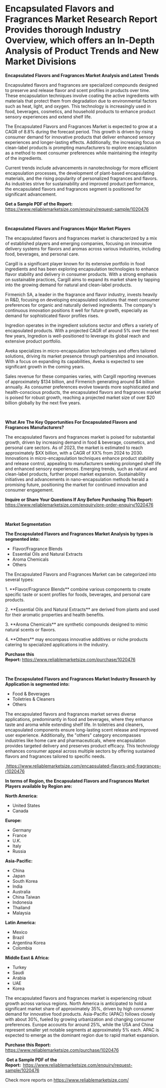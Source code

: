 <p><h1>Encapsulated Flavors and Fragrances Market Research Report Provides thorough Industry Overview, which offers an In-Depth Analysis of Product Trends and New Market Divisions</h1></p><p><strong>Encapsulated Flavors and Fragrances Market Analysis and Latest Trends</strong></p>
<p><p>Encapsulated flavors and fragrances are specialized compounds designed to preserve and release flavor and scent profiles in products over time. These encapsulation techniques involve coating the active ingredients with materials that protect them from degradation due to environmental factors such as heat, light, and oxygen. This technology is increasingly used in food, beverages, cosmetics, and household products to enhance product sensory experiences and extend shelf life.</p><p>The Encapsulated Flavors and Fragrances Market is expected to grow at a CAGR of 8.8% during the forecast period. This growth is driven by rising consumer demand for innovative products that deliver enhanced sensory experiences and longer-lasting effects. Additionally, the increasing focus on clean-label products is prompting manufacturers to explore encapsulation as a method to meet consumer preferences while maintaining the integrity of the ingredients. </p><p>Current trends include advancements in nanotechnology for more efficient encapsulation processes, the development of plant-based encapsulating materials, and the rising popularity of personalized fragrances and flavors. As industries strive for sustainability and improved product performance, the encapsulated flavors and fragrances segment is positioned for significant advancement.</p></p>
<p><strong>Get a Sample PDF of the Report:&nbsp;</strong> <a href="https://www.reliablemarketsize.com/enquiry/request-sample/1020476?utm_campaign=3552&utm_medium=2&utm_source=Github&utm_content=ia&utm_term=31032025&utm_id=encapsulated-flavors-and-fragrances">https://www.reliablemarketsize.com/enquiry/request-sample/1020476</a></p>
<p>&nbsp;</p>
<p><strong>Encapsulated Flavors and Fragrances Major Market Players</strong></p>
<p><p>The encapsulated flavors and fragrances market is characterized by a mix of established players and emerging companies, focusing on innovative delivery systems for flavors and aromas across various industries, including food, beverages, and personal care.</p><p>Cargill is a significant player known for its extensive portfolio in food ingredients and has been exploring encapsulation technologies to enhance flavor stability and delivery in consumer products. With a strong emphasis on sustainable practices, Cargill aims to expand its market share by tapping into the growing demand for natural and clean-label products.</p><p>Firmenich SA, a leader in the fragrance and flavor industry, invests heavily in R&D, focusing on developing encapsulated solutions that meet consumer preferences for organic and naturally derived ingredients. The company's continuous innovation positions it well for future growth, especially as demand for sophisticated flavor profiles rises.</p><p>Ingredion operates in the ingredient solutions sector and offers a variety of encapsulated products. With a projected CAGR of around 5% over the next few years, Ingredion is well-positioned to leverage its global reach and extensive product portfolio. </p><p>Aveka specializes in micro-encapsulation technologies and offers tailored solutions, driving its market presence through partnerships and innovation. With a focus on expanding its capabilities, Aveka is expected to see significant growth in the coming years.</p><p>Sales revenue for these companies varies, with Cargill reporting revenues of approximately $134 billion, and Firmenich generating around $4 billion annually. As consumer preferences evolve towards more sophisticated and health-conscious products, the encapsulated flavors and fragrances market is poised for robust growth, reaching a projected market size of over $20 billion globally by the next five years.</p></p>
<p>&nbsp;</p>
<p><strong>What Are The Key Opportunities For Encapsulated Flavors and Fragrances Manufacturers?</strong></p>
<p><p>The encapsulated flavors and fragrances market is poised for substantial growth, driven by increasing demand in food & beverage, cosmetics, and personal care sectors. As of 2023, the market is estimated to reach approximately $XX billion, with a CAGR of XX% from 2024 to 2030. Innovations in micro-encapsulation techniques enhance product stability and release control, appealing to manufacturers seeking prolonged shelf life and enhanced sensory experiences. Emerging trends, such as natural and clean-label products, further propel market expansion. Sustainability initiatives and advancements in nano-encapsulation methods herald a promising future, positioning the market for continued innovation and consumer engagement.</p></p>
<p><strong>Inquire or Share Your Questions If Any Before Purchasing This Report:</strong> <a href="https://www.reliablemarketsize.com/enquiry/pre-order-enquiry/1020476?utm_campaign=3552&utm_medium=2&utm_source=Github&utm_content=ia&utm_term=31032025&utm_id=encapsulated-flavors-and-fragrances">https://www.reliablemarketsize.com/enquiry/pre-order-enquiry/1020476</a></p>
<p>&nbsp;</p>
<p><strong>Market Segmentation</strong></p>
<p><strong>The Encapsulated Flavors and Fragrances Market Analysis by types is segmented into:</strong></p>
<p><ul><li>Flavor/Fragrance Blends</li><li>Essential Oils and Natural Extracts</li><li>Aroma Chemicals</li><li>Others</li></ul></p>
<p><p>The Encapsulated Flavors and Fragrances Market can be categorized into several types: </p><p>1. **Flavor/Fragrance Blends** combine various components to create specific taste or scent profiles for foods, beverages, and personal care products. </p><p>2. **Essential Oils and Natural Extracts** are derived from plants and used for their aromatic properties and health benefits. </p><p>3. **Aroma Chemicals** are synthetic compounds designed to mimic natural scents or flavors. </p><p>4. **Others** may encompass innovative additives or niche products catering to specialized applications in the industry.</p></p>
<p><strong>Purchase this Report:&nbsp;</strong><a href="https://www.reliablemarketsize.com/purchase/1020476?utm_campaign=3552&utm_medium=2&utm_source=Github&utm_content=ia&utm_term=31032025&utm_id=encapsulated-flavors-and-fragrances">https://www.reliablemarketsize.com/purchase/1020476</a></p>
<p>&nbsp;</p>
<p><strong>The Encapsulated Flavors and Fragrances Market Industry Research by Application is segmented into:</strong></p>
<p><ul><li>Food & Beverages</li><li>Toiletries & Cleaners</li><li>Others</li></ul></p>
<p><p>The encapsulated flavors and fragrances market serves diverse applications, predominantly in food and beverages, where they enhance taste and aroma while extending shelf life. In toiletries and cleaners, encapsulated components ensure long-lasting scent release and improved user experience. Additionally, the "others" category encompasses industries like home care and pharmaceuticals, where encapsulation provides targeted delivery and preserves product efficacy. This technology enhances consumer appeal across multiple sectors by offering sustained flavors and fragrances tailored to specific needs.</p></p>
<p><a href="https://www.reliablemarketsize.com/encapsulated-flavors-and-fragrances-r1020476?utm_campaign=3552&utm_medium=2&utm_source=Github&utm_content=ia&utm_term=31032025&utm_id=encapsulated-flavors-and-fragrances">&nbsp;https://www.reliablemarketsize.com/encapsulated-flavors-and-fragrances-r1020476</a></p>
<p><strong>In terms of Region, the Encapsulated Flavors and Fragrances Market Players available by Region are:</strong></p>
<p>
    <p> <strong> North America: </strong>
        <ul>
            <li>United States</li>
            <li>Canada</li>
        </ul>
        </p> 
    <p> <strong> Europe: </strong>
        <ul>
            <li>Germany</li>
            <li>France</li>
            <li>U.K.</li>
            <li>Italy</li>
            <li>Russia</li>
        </ul>
        </p> 
    <p> <strong> Asia-Pacific: </strong>
        <ul>
            <li>China</li>
            <li>Japan</li>
            <li>South Korea</li>
            <li>India</li>
            <li>Australia</li>
            <li>China Taiwan</li>
            <li>Indonesia</li>
            <li>Thailand</li>
            <li>Malaysia</li>
        </ul>
        </p> 
    <p> <strong> Latin America: </strong>
        <ul>
            <li>Mexico</li>
            <li>Brazil</li>
            <li>Argentina Korea</li>
            <li>Colombia</li>
        </ul>
        </p> 
    <p> <strong> Middle East & Africa: </strong>
        <ul>
            <li>Turkey</li>
            <li>Saudi</li>
            <li>Arabia</li>
            <li>UAE</li>
            <li>Korea</li>
        </ul>
    </p>
    </p>
<p><p>The encapsulated flavors and fragrances market is experiencing robust growth across various regions. North America is anticipated to hold a significant market share of approximately 35%, driven by high consumer demand for innovative food products. Asia-Pacific (APAC) follows closely with about 30%, fueled by growing urbanization and changing consumer preferences. Europe accounts for around 25%, while the USA and China represent smaller yet notable segments at approximately 5% each. APAC is expected to emerge as the dominant region due to rapid market expansion.</p></p>
<p><strong>Purchase this Report: </strong><a href="https://www.reliablemarketsize.com/purchase/1020476?utm_campaign=3552&utm_medium=2&utm_source=Github&utm_content=ia&utm_term=31032025&utm_id=encapsulated-flavors-and-fragrances">https://www.reliablemarketsize.com/purchase/1020476</a></p>
<p>&nbsp;<strong>Get a Sample PDF of the Report:&nbsp;&nbsp;</strong><a href="https://www.reliablemarketsize.com/enquiry/request-sample/1020476?utm_campaign=3552&utm_medium=2&utm_source=Github&utm_content=ia&utm_term=31032025&utm_id=encapsulated-flavors-and-fragrances">https://www.reliablemarketsize.com/enquiry/request-sample/1020476</a></p>
<p><strong></strong></p>
<p>Check more reports on <a href="https://www.reliablemarketsize.com/?utm_campaign=3552&utm_medium=2&utm_source=Github&utm_content=ia&utm_term=31032025&utm_id=encapsulated-flavors-and-fragrances">https://www.reliablemarketsize.com/</a></p>
